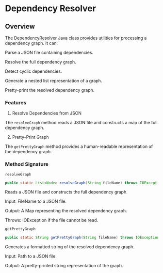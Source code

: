 # Dependency Resolver
## Overview
The DependencyResolver Java class provides utilities for processing a dependency graph. It can:

Parse a JSON file containing dependencies.

Resolve the full dependency graph.

Detect cyclic dependencies.

Generate a nested list representation of a graph.

Pretty-print the resolved dependency graph.

### Features
1. Resolve Dependencies from JSON

The `resolveGraph` method reads a JSON file and constructs a map of the full dependency graph.

2. Pretty-Print Graph

The `getPrettyGraph` method provides a human-readable representation of the dependency graph.

### Method Signature

`resolveGraph`
```java
public static List<Node> resolveGraph(String fileName) throws IOException;
```
Reads a JSON file and constructs the full dependency graph.

Input: FileName to a JSON file.

Output: A Map representing the resolved dependency graph.

Throws: IOException if the file cannot be read.


`getPrettyGraph`
```java
public static String getPrettyGraph(String fileName) throws IOException;
```
Generates a formatted string of the resolved dependency graph.

Input: Path to a JSON file.

Output: A pretty-printed string representation of the graph.
